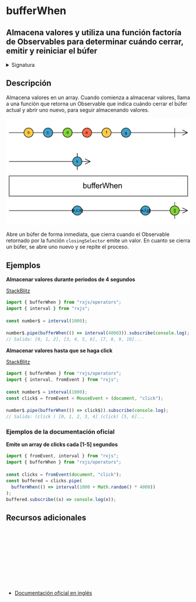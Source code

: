# bufferWhen

<h2 class="subtitle"> Almacena valores y utiliza una función factoría de Observables para determinar cuándo cerrar, emitir y reiniciar el búfer
</h2>

<details>
<summary>Signatura</summary>

### Firma

`bufferWhen<T>(closingSelector: () => Observable<any>): OperatorFunction<T, T[]>`

### Parámetros

<table>
<tr><td>closingSelector</td><td>Una función que no recibe ningún argumento y retorna un Observable que señala el cierre del búfer.</td></tr>
</table>

### Retorna

`OperatorFunction<T, T[]>`: Un Observable de arrays de valores almacenados.

</details>

## Descripción

Almacena valores en un array. Cuando comienza a almacenar valores, llama a una función que retorna un Observable que indica cuándo cerrar el búfer actual y abrir uno nuevo, para seguir almacenando valores.

<img src="assets/images/marble-diagrams/transformation/bufferWhen.png" alt="Diagrama de canicas del operador bufferWhen">

Abre un búfer de forma inmediata, que cierra cuando el Observable retornado por la función `closingSelector` emite un valor. En cuanto se cierra un búfer, se abre uno nuevo y se repite el proceso.

## Ejemplos

**Almacenar valores durante periodos de 4 segundos**

<a target="_blank" href="https://stackblitz.com/edit/rxjs-bufferwhen-1?file=index.ts">StackBlitz</a>

```javascript
import { bufferWhen } from "rxjs/operators";
import { interval } from "rxjs";

const number$ = interval(1000);

number$.pipe(bufferWhen(() => interval(4000))).subscribe(console.log);
// Salida: [0, 1, 2], [3, 4, 5, 6], [7, 8, 9, 10]...
```

**Almacenar valores hasta que se haga click**

<a target="_blank" href="https://stackblitz.com/edit/rxjs-bufferwhen-2?file=index.ts">StackBlitz</a>

```javascript
import { bufferWhen } from "rxjs/operators";
import { interval, fromEvent } from "rxjs";

const number$ = interval(1000);
const click$ = fromEvent < MouseEvent > (document, "click");

number$.pipe(bufferWhen(() => click$)).subscribe(console.log);
// Salida: (click ) [0, 1, 2, 3, 4] (click) [5, 6]...
```

### Ejemplos de la documentación oficial

**Emite un array de clicks cada [1-5] segundos**

```javascript
import { fromEvent, interval } from "rxjs";
import { bufferWhen } from "rxjs/operators";

const clicks = fromEvent(document, "click");
const buffered = clicks.pipe(
  bufferWhen(() => interval(1000 + Math.random() * 4000))
);
buffered.subscribe((x) => console.log(x));
```

<div class="additional-section">

## Recursos adicionales

<a target="_blank" href="https://github.com/ReactiveX/rxjs/blob/master/src/internal/operators/bufferWhen.ts">
<svg>
  <use xlink:href="/assets/icons/source.svg#source-code"></use>
</svg>
</a>
</div>

- <a target="_blank" href="https://rxjs.dev/api/operators/bufferWhen">Documentación oficial en inglés</a>
